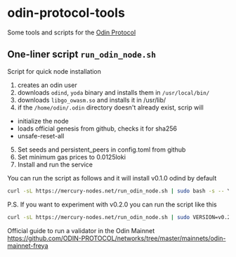 # odin-protocol-tools

Some tools and scripts for the [Odin Protocol](https://odinprotocol.io/)

## One-liner script `run_odin_node.sh`

Script for quick node installation 

1) creates an odin user
2) downloads `odind`, `yoda` binary and installs them in `/usr/local/bin/`
3) downloads `libgo_owasm.so` and installs it in /usr/lib/
4) if the `/home/odin/.odin` directory doesn't already exist, scrip will 
  * initialize the node 
  * loads official genesis from github, checks it for sha256 
  * unsafe-reset-all
5) Set seeds and persistent_peers in config.toml from github
6) Set minimum gas prices to 0.0125loki
7) Install and run the service

You can run the script as follows and it will install v0.1.0 odind by default
```bash
curl -sL https://mercury-nodes.net/run_odin_node.sh | sudo bash -s -- YOUR_NODE_NAME
```

P.S. If you want to experiment with v0.2.0 you can run the script like this
```bash
curl -sL https://mercury-nodes.net/run_odin_node.sh | sudo VERSION=v0.2.0 bash -s -- YOUR_NODE_NAME 
```

Official guide to run a validator in the Odin Mainnet
https://github.com/ODIN-PROTOCOL/networks/tree/master/mainnets/odin-mainnet-freya
